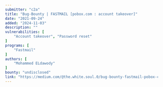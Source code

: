 ```yaml
---
submitter: "c2a"
title: "Bug-Bounty | FASTMAIL [pobox.com : account takeover]"
date: "2021-09-24"
added: "2024-11-03"
description: ""
vulnerabilities: [
    "Account takeover", "Password reset"
]
programs: [
    "Fastmail"
]
authors: [
    "Mohammed ELdawody"
]
bounty: "undisclosed"
link: "https://medium.com/@the.white.soul.0/bug-bounty-fastmail-pobox-com-account-takeover-e1e2fd190a2"
---
```




